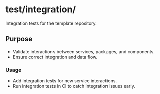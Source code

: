 # test/integration/

Integration tests for the template repository.

## Purpose
- Validate interactions between services, packages, and components.
- Ensure correct integration and data flow.

### Usage
- Add integration tests for new service interactions.
- Run integration tests in CI to catch integration issues early.
